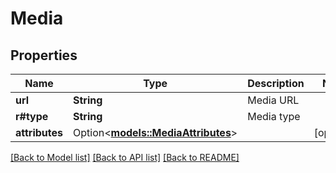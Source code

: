 # Media

## Properties

Name | Type | Description | Notes
------------ | ------------- | ------------- | -------------
**url** | **String** | Media URL | 
**r#type** | **String** | Media type | 
**attributes** | Option<[**models::MediaAttributes**](Media_attributes.md)> |  | [optional]

[[Back to Model list]](../README.md#documentation-for-models) [[Back to API list]](../README.md#documentation-for-api-endpoints) [[Back to README]](../README.md)


